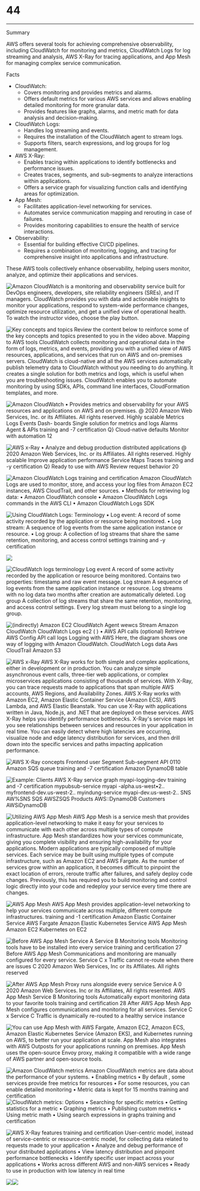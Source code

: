 # 44



---

Summary

AWS offers several tools for achieving comprehensive observability, including CloudWatch for monitoring and metrics, CloudWatch Logs for log streaming and analysis, AWS X-Ray for tracing applications, and App Mesh for managing complex service communication.

Facts

- CloudWatch:
  - Covers monitoring and provides metrics and alarms.
  - Offers default metrics for various AWS services and allows enabling detailed monitoring for more granular data.
  - Provides features like graphs, alarms, and metric math for data analysis and decision-making.
- CloudWatch Logs:
  - Handles log streaming and events.
  - Requires the installation of the CloudWatch agent to stream logs.
  - Supports filters, search expressions, and log groups for log management.
- AWS X-Ray:
  - Enables tracing within applications to identify bottlenecks and performance issues.
  - Creates traces, segments, and sub-segments to analyze interactions within applications.
  - Offers a service graph for visualizing function calls and identifying areas for optimization.
- App Mesh:
  - Facilitates application-level networking for services.
  - Automates service communication mapping and rerouting in case of failures.
  - Provides monitoring capabilities to ensure the health of service interactions.
- Observability:
  - Essential for building effective CI/CD pipelines.
  - Requires a combination of monitoring, logging, and tracing for comprehensive insight into applications and infrastructure.

These AWS tools collectively enhance observability, helping users monitor, analyze, and optimize their applications and services.

![Amazon CloudWatch is a monitoring and observability service built for DevOps engineers, developers, site reliability engineers (SREs), and IT managers. CloudWatch provides you with data and actionable insights to monitor your applications, respond to system-wide performance changes, optimize resource utilization, and get a unified view of operational health. To watch the instructor video, choose the play button. ](../../../media/AWS-DevOps-Module-12-44-image1.png)



![Key concepts and topics Review the content below to reinforce some of the key concepts and topics presented to you in the video above. Mapping to AWS tools CloudWatch collects monitoring and operational data in the form of logs, metrics, and events, providing you with a unified view of AWS resources, applications, and services that run on AWS and on-premises servers. CloudWatch is cloud-native and all the AWS services automatically publish telemetry data to CloudWatch without you needing to do anything. It creates a single solution for both metrics and logs, which is useful when you are troubleshooting issues. CloudWatch enables you to automate monitoring by using SDKs, APIs, command line interfaces, CloudFormation templates, and more. ](../../../media/AWS-DevOps-Module-12-44-image2.png)

![Amazon CloudWatch • Provides metrics and observability for your AWS resources and applications on AWS and on premises. @ 2020 Amazon Web Services, Inc. or its Affiliates. All rights reserved. Highly scalable Metrics Logs Events Dash- boards Single solution for metrics and logs Alarms Agent & APIs training and -7 certification Q} Cloud-native defaults Monitor with automation 12 ](../../../media/AWS-DevOps-Module-12-44-image3.png)





![AWS x-Ray • Analyze and debug production distributed applications @ 2020 Amazon Web Services, Inc. or its Affiliates. All rights reserved. Highly scalable Improve application performance Service Maps Traces training and -y certification Q} Ready to use with AWS Review request behavior 20 ](../../../media/AWS-DevOps-Module-12-44-image4.png)



![Amazon CloudWatch Logs training and certification Amazon CloudWatch Logs are used to monitor, store, and access your log files from Amazon EC2 instances, AWS CloudTrail, and other sources. • Methods for retrieving log data: • Amazon CloudWatch console • Amazon CloudWatch Logs commands in the AWS CLI • Amazon CloudWatch Logs SDK ](../../../media/AWS-DevOps-Module-12-44-image5.png)



![Using CloudWatch Logs: Terminology • Log event: A record of some activity recorded by the application or resource being monitored. • Log stream: A sequence of log events from the same application instance or resource. • Log group: A collection of log streams that share the same retention, monitoring, and access control settings training and -y certification ](../../../media/AWS-DevOps-Module-12-44-image6.png)



![](../../../media/AWS-DevOps-Module-12-44-image7.png)



![CloudWatch logs terminology Log event A record of some activity recorded by the application or resource being monitored. Contains two properties: timestamp and raw event message. Log stream A sequence of log events from the same application instance or resource. Log streams with no log data two months after creation are automatically deleted. Log group A collection of log streams that share the same retention, monitoring, and access control settings. Every log stream must belong to a single log group. ](../../../media/AWS-DevOps-Module-12-44-image8.png)



![(indirectly) Amazon EC2 CloudWatch Agent wewcs Stream Amazon CloudWatch CloudWatch Logs ec2 ( ) • AWS API calls (optional) Retrieve AWS Config API call logs Logging with AWS Here, the diagram shows one way of logging with Amazon CloudWatch. CloudWatch Logs data Aws CloudTrail Amazon S3 ](../../../media/AWS-DevOps-Module-12-44-image9.png)



![AWS x-Ray AWS X-Ray works for both simple and complex applications, either in development or in production. You can analyze simple asynchronous event calls, three-tier web applications, or complex microservices applications consisting of thousands of services. With X-Ray, you can trace requests made to applications that span multiple AWS accounts, AWS Regions, and Availability Zones. AWS X-Ray works with Amazon EC2, Amazon Elastic Container Service (Amazon ECS), AWS Lambda, and AWS Elastic Beanstalk. You can use X-Ray with applications written in Java, Node.js, and .NET that are deployed on these services. AWS X-Ray helps you identify performance bottlenecks. X-Ray's service maps let you see relationships between services and resources in your application in real time. You can easily detect where high latencies are occurring, visualize node and edge latency distribution for services, and then drill down into the specific services and paths impacting application performance. ](../../../media/AWS-DevOps-Module-12-44-image10.png)



![AWS X-Ray concepts Frontend user Segment Sub-segment API 0110 Amazon SQS queue training and -7 certification Amazon DynamoDB table ](../../../media/AWS-DevOps-Module-12-44-image11.png)



![Example: Clients AWS X-Ray service graph myapi-logging-dev training and -7 certification mypubsub-service myapi -alpha.us-west•2.. myfrontend-dev.us-west-2.. myindung-service myapi-dev.us-west-2.. SNS AW%SNS SQS AWSZSQS Products AWS::DynamoDB Customers AWSiDynamoDB ](../../../media/AWS-DevOps-Module-12-44-image12.png)



![Utilizing AWS App Mesh AWS App Mesh is a service mesh that provides application-level networking to make it easy for your services to communicate with each other across multiple types of compute infrastructure. App Mesh standardizes how your services communicate, giving you complete visibility and ensuring high-availability for your applications. Modern applications are typically composed of multiple services. Each service may be built using multiple types of compute infrastructure, such as Amazon EC2 and AWS Fargate. As the number of services grow within an application, it becomes difficult to pinpoint the exact location of errors, reroute traffic after failures, and safely deploy code changes. Previously, this has required you to build monitoring and control logic directly into your code and redeploy your service every time there are changes. ](../../../media/AWS-DevOps-Module-12-44-image13.png)

![AWS App Mesh AWS App Mesh provides application-level networking to help your services communicate across multiple, different compute infrastructures. training and -1 certification Amazon Elastic Container Service AWS Fargate Amazon Elastic Kubernetes Service AWS App Mesh Amazon EC2 Kubernetes on EC2 ](../../../media/AWS-DevOps-Module-12-44-image14.png)



![Before AWS App Mesh Service A Service B Monitoring tools Monitoring tools have to be installed into every service training and certification 27 Before AWS App Mesh Communications and monitoring are manually configured for every service. Service C x Traffic cannot re-route when there are issues C 2020 Amazon Web Services, Inc or its Affiliates. All rights reserved ](../../../media/AWS-DevOps-Module-12-44-image15.png)



![After AWS App Mesh Proxy runs alongside every service Service A 0 2020 Amazon Web Services. Inc or its Affiliates, All rights resented. AWS App Mesh Service B Monitoring tools Automatically export monitoring data to your favorite tools training and certification 28 After AWS App Mesh App Mesh configures communications and monitoring for all services. Service C x Service C Traffic is dynamically re-routed to a healthy service instance ](../../../media/AWS-DevOps-Module-12-44-image16.png)



![You can use App Mesh with AWS Fargate, Amazon EC2, Amazon ECS, Amazon Elastic Kubernetes Service (Amazon EKS), and Kubernetes running on AWS, to better run your application at scale. App Mesh also integrates with AWS Outposts for your applications running on premises. App Mesh uses the open-source Envoy proxy, making it compatible with a wide range of AWS partner and open-source tools. ](../../../media/AWS-DevOps-Module-12-44-image17.png)

![Amazon CloudWatch metrics Amazon CloudWatch metrics are data about the performance of your systems. • Enabling metrics • By default , some services provide free metrics for resources • For some resources, you can enable detailed monitoring • Metric data is kept for 15 months training and certification ](../../../media/AWS-DevOps-Module-12-44-image18.png)![CloudWatch metrics: Options • Searching for specific metrics • Getting statistics for a metric • Graphing metrics • Publishing custom metrics • Using metric math • Using search expressions in graphs training and certification ](../../../media/AWS-DevOps-Module-12-44-image19.png)



![AWS X-Ray features training and certification User-centric model, instead of service-centric or resource-centric model, for collecting data related to requests made to your application • Analyze and debug performance of your distributed applications • View latency distribution and pinpoint performance bottlenecks • Identify specific user impact across your applications • Works across different AWS and non-AWS services • Ready to use in production with low latency in real time ](../../../media/AWS-DevOps-Module-12-44-image20.png)



![](../../../media/AWS-DevOps-Module-12-44-image21.png)![](../../../media/AWS-DevOps-Module-12-44-image14.png)





















